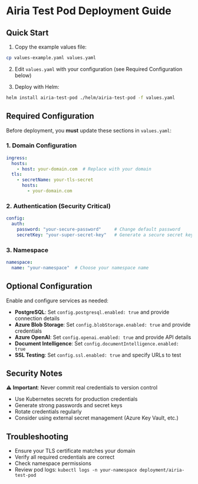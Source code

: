 # Airia Test Pod Deployment Guide

## Quick Start

1. Copy the example values file:
```bash
cp values-example.yaml values.yaml
```

2. Edit `values.yaml` with your configuration (see Required Configuration below)

3. Deploy with Helm:
```bash
helm install airia-test-pod ./helm/airia-test-pod -f values.yaml
```

## Required Configuration

Before deployment, you **must** update these sections in `values.yaml`:

### 1. Domain Configuration
```yaml
ingress:
  hosts:
    - host: your-domain.com  # Replace with your domain
  tls:
    - secretName: your-tls-secret
      hosts:
        - your-domain.com
```

### 2. Authentication (Security Critical)
```yaml
config:
  auth:
    password: "your-secure-password"     # Change default password
    secretKey: "your-super-secret-key"   # Generate a secure secret key
```

### 3. Namespace
```yaml
namespace:
  name: "your-namespace"  # Choose your namespace name
```

## Optional Configuration

Enable and configure services as needed:

- **PostgreSQL**: Set `config.postgresql.enabled: true` and provide connection details
- **Azure Blob Storage**: Set `config.blobStorage.enabled: true` and provide credentials
- **Azure OpenAI**: Set `config.openai.enabled: true` and provide API details
- **Document Intelligence**: Set `config.documentIntelligence.enabled: true`
- **SSL Testing**: Set `config.ssl.enabled: true` and specify URLs to test

## Security Notes

⚠️ **Important**: Never commit real credentials to version control
- Use Kubernetes secrets for production credentials
- Generate strong passwords and secret keys
- Rotate credentials regularly
- Consider using external secret management (Azure Key Vault, etc.)

## Troubleshooting

- Ensure your TLS certificate matches your domain
- Verify all required credentials are correct
- Check namespace permissions
- Review pod logs: `kubectl logs -n your-namespace deployment/airia-test-pod`